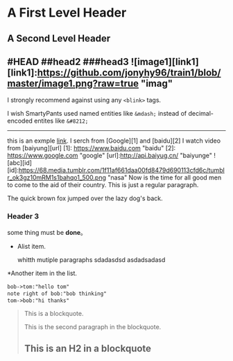 A First Level Header
====================
A Second Level Header
---------------------
#HEAD
##head2
###head3
![image1][link1]
[link1]:https://github.com/jonyhy96/train1/blob/master/image1.png?raw=true "imag"
------
I strongly recommend against using any `<blink>` tags.

I wish SmartyPants used named entities like `&mdash;`
instead of decimal-encoded entites like `&#8212;`

------
this is an exmple [link](https://www.baidu.com/ "www.baidu.com").
I serch from [Google][1] and [baidu][2]
I watch video from [baiyung][url]
[1]: https://www.baidu.com "baidu"
[2]: https://www.google.com "google"
[url]:http://api.baiyug.cn/ "baiyunge"
![abc][id]
[id]:https://68.media.tumblr.com/1f11af661daa00fd8479d690113cfd6c/tumblr_ok3gz10mRM1s1bahqo1_500.png "nasa"
Now is the time for all good men to come to
the aid of their country. This is just a
regular paragraph.

The quick brown fox jumped over the lazy
dog's back.
### Header 3
some thing must be __done__。
* Alist item.
    
    whitth mutiple paragraphs
    sdadasdsd
    asdadsadasd

*Another item in the list. 
```rep
bob->tom:"hello tom"
note right of bob:"bob thinking" 
tom->bob:"hi thanks"
```
> This is a blockquote.
> 
> This is the second paragraph in the blockquote.
>
> ## This is an H2 in a blockquote